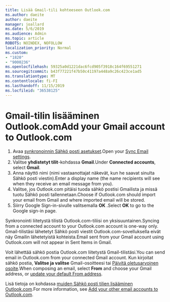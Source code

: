 ```yaml
---
title: Lisää Gmail-tili kohteeseen Outlook.com
ms.author: daeite
author: daeite
manager: joallard
ms.date: 5/6/2019
ms.audience: Admin
ms.topic: article
ROBOTS: NOINDEX, NOFOLLOW
localization_priority: Normal
ms.custom:
- "1820"
- "9000236"
ms.openlocfilehash: 59325a0d1221dac6fcd905f3918c164f69551271
ms.sourcegitcommit: b43f77221f47b50c41197a448a9c26c423ce1ad5
ms.translationtype: MT
ms.contentlocale: fi-FI
ms.lasthandoff: 11/15/2019
ms.locfileid: "36538125"
---
```

# <a name="add-your-gmail-account-to-outlookcom"></a><span data-ttu-id="b80c2-102">Gmail-tilin lisääminen Outlook.com</span><span class="sxs-lookup"><span data-stu-id="b80c2-102">Add your Gmail account to Outlook.com</span></span>

1. <span data-ttu-id="b80c2-103">Avaa [synkronoinnin Sähkö posti asetukset](https://go.microsoft.com/fwlink/?linkid=875264).</span><span class="sxs-lookup"><span data-stu-id="b80c2-103">Open your [Sync Email settings](https://go.microsoft.com/fwlink/?linkid=875264).</span></span>
2. <span data-ttu-id="b80c2-104">Valitse **yhdistetyt tilit**-kohdassa **Gmail**.</span><span class="sxs-lookup"><span data-stu-id="b80c2-104">Under **Connected accounts**, select **Gmail**.</span></span>
3. <span data-ttu-id="b80c2-105">Anna näyttö nimi (nimi vastaanottajat näkevät, kun he saavat sinulta Sähkö posti viestin).</span><span class="sxs-lookup"><span data-stu-id="b80c2-105">Enter a display name (the name recipients will see when they receive an email message from you).</span></span>
4. <span data-ttu-id="b80c2-106">Valitse, jos Outlook.com pitäisi tuoda sähkö postisi Gmailista ja missä tuotu Sähkö posti tallennetaan.</span><span class="sxs-lookup"><span data-stu-id="b80c2-106">Choose if Outlook.com should import your email from Gmail and where imported email will be stored.</span></span>
5. <span data-ttu-id="b80c2-107">Siirry Google Sign-in-sivulle valitsemalla **OK** .</span><span class="sxs-lookup"><span data-stu-id="b80c2-107">Select **OK** to go to the Google sign-in page.</span></span>

<span data-ttu-id="b80c2-108">Synkronointi liitetystä tilistä Outlook.com-tiliisi on yksisuuntainen.</span><span class="sxs-lookup"><span data-stu-id="b80c2-108">Syncing from a connected account to your Outlook.com account is one-way only.</span></span> <span data-ttu-id="b80c2-109">Gmail-tilistäsi lähetetyt Sähkö posti viestit Outlook.com-sovelluksella eivät näy Gmailin lähetetyistä kohteista.</span><span class="sxs-lookup"><span data-stu-id="b80c2-109">Email sent from your Gmail account using Outlook.com will not appear in Sent Items in Gmail.</span></span>

<span data-ttu-id="b80c2-110">Voit lähettää sähkö postia Outlook.com liitetystä Gmail-tilistäsi.</span><span class="sxs-lookup"><span data-stu-id="b80c2-110">You can send email in Outlook.com from your connected Gmail account.</span></span> <span data-ttu-id="b80c2-111">Kun kirjoitat sähkö postia, **Valitse ja valitse** Gmail-osoitteesi tai [Päivitä oletusarvoinen osoite](https://go.microsoft.com/fwlink/?linkid=875264).</span><span class="sxs-lookup"><span data-stu-id="b80c2-111">When composing an email, select **From** and choose your Gmail address, or [update your default From address](https://go.microsoft.com/fwlink/?linkid=875264).</span></span>

<span data-ttu-id="b80c2-112">Lisä tietoja on kohdassa [muiden Sähkö posti tilien lisääminen Outlook.com](https://support.office.com/article/c5224df4-5885-4e79-91ba-523aa743f0ba?wt.mc_id=Office_Outlook_com_Alchemy).</span><span class="sxs-lookup"><span data-stu-id="b80c2-112">For more information, see [Add your other email accounts to Outlook.com](https://support.office.com/article/c5224df4-5885-4e79-91ba-523aa743f0ba?wt.mc_id=Office_Outlook_com_Alchemy).</span></span>
